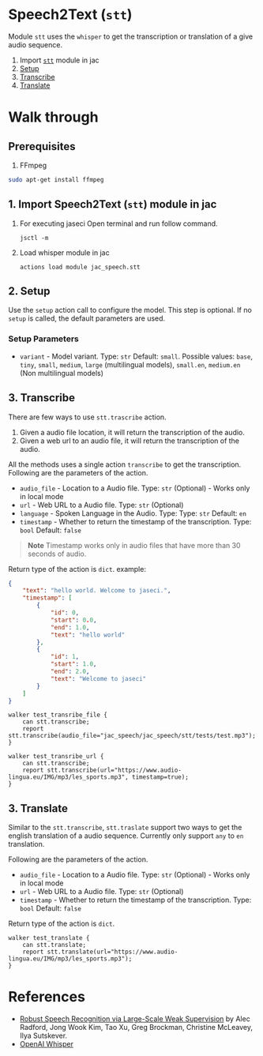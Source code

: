 # **Speech2Text (`stt`)**

Module `stt` uses the `whisper` to get the transcription or translation of a give audio sequence.

1. Import [`stt`](#1-import-speech2text-stt-module-in-jac) module in jac
2. [Setup](#2-Setup)
2. [Transcribe](#3-Transcribe)
3. [Translate](#4-Translate)

# **Walk through**

## Prerequisites
1. FFmpeg
```bash
sudo apt-get install ffmpeg
```

## **1. Import Speech2Text (`stt`) module in jac**
1. For executing jaseci Open terminal and run follow command.
    ```
    jsctl -m
    ```
2.  Load whisper module in jac
    ```
    actions load module jac_speech.stt
    ```

## **2. Setup**
Use the `setup` action call to configure the model.
This step is optional.
If no `setup` is called, the default parameters are used.
### Setup Parameters
* `variant` - Model variant. Type: `str` Default: `small`. Possible values: `base`, `tiny`, `small`, `medium`, `large` (multilingual models), `small.en`, `medium.en` (Non multilingual models)

## **3. Transcribe**
There are few ways to use `stt.trascribe` action.
1. Given a audio file location, it will return the transcription of the audio.
2. Given a web url to an audio file, it will return the transcription of the audio.

All the methods uses a single action `transcribe` to get the transcription. Following are the parameters of the action.
* `audio_file` - Location to a Audio file. Type: `str` (Optional) - Works only in local mode
* `url` - Web URL to a Audio file. Type: `str` (Optional)
* `language` - Spoken Language in the Audio. Type: Type: `str` Default: `en`
* `timestamp` - Whether to return the timestamp of the transcription. Type: `bool` Default: `false`

> **Note**
> Timestamp works only in audio files that have more than 30 seconds of audio.

Return type of the action is `dict`.
example:
```json
{
    "text": "hello world. Welcome to jaseci.",
    "timestamp": [
        {
            "id": 0,
            "start": 0.0,
            "end": 1.0,
            "text": "hello world"
        },
        {
            "id": 1,
            "start": 1.0,
            "end": 2.0,
            "text": "Welcome to jaseci"
        }
    ]
}
```

```jac
walker test_transribe_file {
    can stt.transcribe;
    report stt.transcribe(audio_file="jac_speech/jac_speech/stt/tests/test.mp3");
}

walker test_transribe_url {
    can stt.transcribe;
    report stt.transcribe(url="https://www.audio-lingua.eu/IMG/mp3/les_sports.mp3", timestamp=true);
}
```

## **3. Translate**
Similar to the `stt.transcribe`, `stt.traslate` support two ways to get the english translation of a audio sequence. Currently only support `any` to `en` translation.

Following are the parameters of the action.
* `audio_file` - Location to a Audio file. Type: `str` (Optional) - Works only in local mode
* `url` - Web URL to a Audio file. Type: `str` (Optional)
* `timestamp` - Whether to return the timestamp of the transcription. Type: `bool` Default: `false`

Return type of the action is `dict`.

```jac
walker test_translate {
    can stt.translate;
    report stt.translate(url="https://www.audio-lingua.eu/IMG/mp3/les_sports.mp3");
}
```
# **References**
* [Robust Speech Recognition via Large-Scale Weak Supervision](https://cdn.openai.com/papers/whisper.pdf) by Alec Radford, Jong Wook Kim, Tao Xu, Greg Brockman, Christine McLeavey, Ilya Sutskever.
* [OpenAI Whisper](https://openai.com/blog/whisper/)
